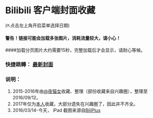 # Bilibili 客户端封面收藏
(↖点击左上角开启菜单选择日期)
#### 警告！链接可能会加载多张图片，消耗流量较大，请小心！
####加载分页图片大约需要15秒，完整加载后才会显示，请耐心等候。

### 快捷跳轉： [最新封面](/today.md)

### 说明：

1. 2015-2016年由[@夜猫女](http://space.bilibili.com/7464773)收藏、整理（部份收藏来自兴趣圈），整理至2016/09/12。
2. 2017年仅为[本人](http://space.bilibili.com/23682052)收藏，大部分遗失在兴趣圈了，因此并不齐全。 
3. 2016/03/14-今天， iPad 截图来源自[BiliPlus](https://www.biliplus.com/task/splash_fetch/)
